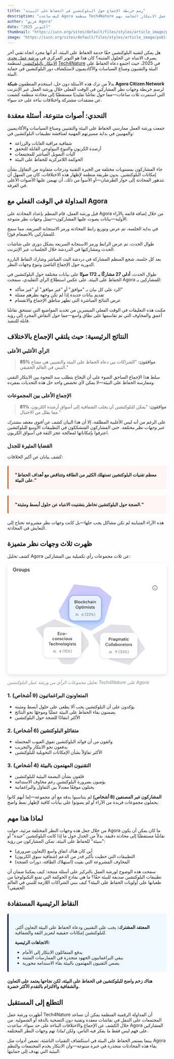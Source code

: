 ```yaml
---
title: "رسم خريطة الإجماع حول البلوكتشين في الحفاظ على البيئة"
description: "كيف ساعدت Agora منظمة Tech4Nature في التنقل بين وجهات نظر متنوعة حول تقنية البلوكتشين خلال ورشة عمل الابتكار الخاصة بهم."
author: "فريق Agora"
date: "أكتوبر 2025"
thumbnail: "https://iucn.org/sites/default/files/styles/article_image/public/2025-08/006_flona_carajas_joao-marcos-rosac-1.jpg?h=4cc6839d&itok=2_-LFOvZ"
image: "https://iucn.org/sites/default/files/styles/article_image/public/2025-08/006_flona_carajas_joao-marcos-rosac-1.jpg?h=4cc6839d&itok=2_-LFOvZ"
---
```


هل يمكن لتقنية البلوكتشين حقًا خدمة الحفاظ على البيئة، أم أنها مجرد اتجاه تقني آخر يصرف الانتباه عن الحلول المثبتة؟ كان هذا هو التوتر المركزي في [ورشة عمل تحدي الابتكار بالبلوكتشين](https://iucn.org/blog/202510/spark-spotlight-tech4nature-innovation-journey-continues-shape-conservations-future) لمنظمة [Tech4Nature](https://www.tech4nature.org/) في 2025، حيث اجتمع دعاة الحفاظ على البيئة والتقنيون وصناع السياسات والأكاديميون لاستكشاف دور البلوكتشين في حماية البيئة.

بدلاً من ترك هذه الأسئلة دون حل، استخدم المنظمون **شبكة Agora Citizen Network** لرسم خريطة وجهات نظر المشاركين في الوقت الفعلي خلال ورشة العمل عبر الإنترنت التي استمرت ثلاث ساعات—مما حول نقاشًا تقليديًا مستقطبًا إلى محادثة منظمة كشفت عن معتقدات مشتركة واختلافات بناءة على حد سواء.

## التحدي: أصوات متنوعة، أسئلة معقدة

جمعت ورشة العمل ممارسي الحفاظ على البيئة والتقنيين وصناع السياسات والأكاديميين والمهنيين في بداية مسيرتهم المهنية لمناقشة تطبيقات البلوكتشين في:

- شفافية مراقبة الغابات والزراعة
- أرصدة الكربون والتنوع البيولوجي القابلة للتحقق
- آليات التمويل المباشر للمجتمعات
- الحوكمة اللامركزية للحفاظ على البيئة

جاء المشاركون بمستويات مختلفة من الخبرة التقنية ودرجات متفاوتة من التفاؤل بشأن إمكانات البلوكتشين. بدون طريقة منظمة لإظهار هذه الاختلافات، كان من السهل أن تتدهور المحادثة إلى حوار الطرشان—أو الأسوأ من ذلك، أن تهيمن عليها الأصوات الأعلى في الغرفة.

## المداولة في الوقت الفعلي مع Agora

قبل ورشة العمل، قام المنظم بإعداد المحادثة على Agora من خلال إضافة قائمة بالآراء الأولية—بيانات يصوت عليها المشاركون—تمثل وجهات نظر متنوعة.

في بداية الجلسة، تم عرض وتوزيع رابط المحادثة ورمز الاستجابة السريعة، مما سمح للمشاركين بالانضمام فورًا.

طوال الحدث، تم عرض الرابط ورمز الاستجابة السريعة بشكل دوري على شاشات الحدث ومشاركتها في الدردشة خلال الجلسات عبر الإنترنت.

بعد كل جلسة، شجع المنظم المشاركة في دردشة البث المباشر وشارك النقاط البارزة الدورية حول الإجماع الناشئ وتنوع وجهات النظر.

طوال الحدث، **أدلى 27 مشاركًا بـ 172 صوتًا** على بيانات مختلفة حول البلوكتشين في الحفاظ على البيئة. على عكس استطلاع الرأي التقليدي، سمحت Agora للمشاركين بـ:

- الرد على كل بيان بـ "موافق" أو "غير موافق" أو "غير متأكد"
- تقديم بيانات جديدة إذا لم تكن وجهة نظرهم ممثلة
- عرض النتائج المباشرة التي تظهر مناطق الإجماع والانقسام

مكنت هذه التعليقات في الوقت الفعلي الميسرين من تحديد المواضيع التي تستحق نقاشًا أعمق والمخاوف التي تم تقاسمها على نطاق واسع—مما حول النقاش المجرد إلى رؤية قابلة للتنفيذ.

## النتائج الرئيسية: حيث يلتقي الإجماع بالاختلاف

### الرأي الأغلبي الأعلى

> **85% موافقون:** "الشراكات بين دعاة الحفاظ على البيئة والتقنيين هي مفتاح التبني في العالم الحقيقي."

سلط هذا الإجماع الساحق الضوء على أن النجاح يتطلب سد الفجوة بين الابتكار التقني وممارسة الحفاظ على البيئة—لا يمكن لأي تخصص واحد حل هذه التحديات بمفرده.

### الإجماع الأعلى بين المجموعات

> **81% موافقون:** "يمكن للبلوكتشين أن يجلب الشفافية إلى أسواق أرصدة الكربون، مما يقلل من الاحتيال."

على الرغم من أنه ليس الأغلبية المطلقة، إلا أن هذا البيان كشف عن *أقوى معتقد مشترك عبر وجهات نظر مختلفة*. حتى المشاركون المتشككون في التطبيقات الأوسع للبلوكتشين اعترفوا بإمكاناتها لمعالجة عجز الثقة في أسواق الكربون.

### القضايا المثيرة للجدل

كشف بيانان عن أكبر الخلافات:

<div style="background: #fff5f5; border-left: 4px solid #d96f2d; padding: 20px; margin: 20px 0; border-radius: 4px;">
  <p style="margin: 0;"><strong>"معظم تقنيات البلوكتشين تستهلك الكثير من الطاقة وتتناقض مع أهداف الحفاظ على البيئة."</strong></p>
</div>

<div style="background: #fff5f5; border-left: 4px solid #d96f2d; padding: 20px; margin: 20px 0; border-radius: 4px;">
  <p style="margin: 0;"><strong>"الضجة حول البلوكتشين تخاطر بتشتيت الانتباه عن حلول أبسط ومثبتة."</strong></p>
</div>

هذه الآراء المتباينة لم تكن مشاكل يجب حلها—بل كانت وجهات نظر مشروعة تحتاج إلى التعايش في المحادثة.

## ظهرت ثلاث وجهات نظر متميزة

كشف تحليل Agora عن ثلاث مجموعات رأي تكميلية بين المشاركين:

<div class="text-center my-4">
  <img src="/images/tech4nature-analysis.png" alt="تحليل مجموعات الرأي من Agora يظهر ثلاث مجموعات" class="img-fluid" style="max-width: 100%; border-radius: 8px; box-shadow: 0 4px 12px rgba(0, 0, 0, 0.1);">
  <p class="mt-2" style="font-size: 14px; color: #818992; font-style: italic;">تحليل مجموعات الرأي من ورشة عمل البلوكتشين Tech4Nature على Agora</p>
</div>

### 1. المتعاونون البراغماتيون (9 أشخاص)
- يؤكدون على أن البلوكتشين يجب ألا يطغى على حلول أبسط ومثبتة
- يضمنون بقاء الحفاظ على البيئة عمليًا وموجهًا نحو النتائج
- الأكثر انتقادًا للضجة حول البلوكتشين

### 2. متفائلو البلوكتشين (6 أشخاص)
- واثقون من أن فوائد البلوكتشين تفوق العيوب المحتملة
- يدفعون نحو الابتكار والتجريب
- الأكثر تفاؤلاً بشأن الإمكانات التحويلية للبلوكتشين

### 3. التقنيون المهتمون بالبيئة (4 أشخاص)
- قلقون بشأن البصمة البيئية للبلوكتشين
- يؤمنون بضرورة البلوكتشين رغم مخاوف الاستدامة
- يحتلون موقفًا معتدلاً بين التفاؤل والبراغماتية

**المشاركون غير المصنفين (8 أشخاص)** لم يتناسبوا بدقة مع أي مجموعة—إما أنهم كانوا يحملون مجموعات فريدة من الآراء أو لم يصوتوا على بيانات كافية لإظهار نمط واضح.

## لماذا هذا مهم

من خلال جعل هذه وجهات النظر المختلفة مرئية، حولت Agora ما كان يمكن أن يكون نقاشًا مستقطبًا إلى محادثة دقيقة. بدلاً من الجدل حول ما إذا كانت البلوكتشين "جيدة" أو "سيئة" للحفاظ على البيئة، تمكن المشاركون من رؤية:

- أين كان هناك اتفاق واسع (التعاون ضروري)
- التطبيقات التي حظيت بأكبر قدر من الدعم (شفافية سوق الكربون)
- المخاوف المشروعة التي بقيت (استهلاك الطاقة، دورات الضجة)

سمحت هذه الوضوح لورشة العمل بالتركيز على أسئلة منتجة: كيف يمكننا ضمان أن تطبيقات البلوكتشين صديقة للبيئة حقًا؟ ما هي نماذج الحوكمة التي تمنع التكنولوجيا من طغيانها على أولويات الحفاظ على البيئة؟ كيف نبني الشراكات اللازمة للتبني في العالم الحقيقي؟

## النقاط الرئيسية المستفادة

<div style="background: #f0f9ff; border-left: 4px solid #090F53; padding: 20px; margin: 20px 0; border-radius: 4px;">
  <p style="margin-bottom: 10px;"><strong>المعتقد المشترك:</strong> يجب على التقنيين ودعاة الحفاظ على البيئة التعاون أكثر. للبلوكتشين إمكانات حقيقية لتعزيز الثقة والشفافية.</p>
  <p style="margin-bottom: 10px;"><strong>الاتجاهات الرئيسية:</strong></p>
  <ul style="margin-bottom: 0;">
    <li>يدفع المتفائلون الابتكار إلى الأمام</li>
    <li>يبقي البراغماتيون الجهود متجذرة في الممارسات المثبتة</li>
    <li>يضمن التقنيون المهتمون بالبيئة بقاء الاستدامة محورية</li>
  </ul>
</div>

**هناك زخم واضح للبلوكتشين في الحفاظ على البيئة، لكن نجاحها يعتمد على التعاون والشفافية والالتزام بالتقدم الأكثر خضرة.**

## التطلع إلى المستقبل

أظهرت ورشة عمل Tech4Nature أن المداولة الرقمية المنظمة يمكن أن تساعد المجتمعات على التنقل في نقاشات معقدة وتقنية دون التضحية بالدقة أو الشمولية. من خلال الكشف عن الإجماع والاختلافات البناءة على حد سواء، ساعدت Agora المشاركين على فهم ليس فقط *ما* يفكر فيه الناس، ولكن *لماذا* تهم وجهات النظر المختلفة.

بينما يستمر الحفاظ على البيئة في استكشاف التقنيات الناشئة، تضمن أدوات مثل Agora بقاء هذه المحادثات متجذرة في خبرة متنوعة—وأن الابتكار يخدم المجتمعات والنظم البيئية التي يهدف إلى حمايتها.
